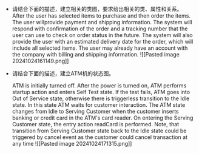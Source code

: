 - 请结合下面的描述，建立相关的类图，要求给出相关的类、属性和关系。
	After the user has selected items to purchase and then order the items. The user willprovide payment and shipping information. The system will respond with confirmation of the order and a tracking number that the user can use to check on order status in the future. The system will also provide the user with an estimated delivery date for the order, which will include all selected items. The user may already have an account with the company with billing and shipping information.
![[Pasted image 20241024161149.png]]

- 请结合下面的描述，建立ATM机的状态图。

	ATM is initially turned off. After the power is turned on, ATM performs startup action and enters Self Test state. If the test fails, ATM goes into Out of Service state, otherwise there is triggerless transition to the Idle state. In this state ATM waits for customer interaction. The ATM state changes from Idle to Serving Customer when the customer inserts banking or credit card in the ATM's card reader. On entering the Serving Customer state, the entry action readCard is performed. Note, that transition from Serving Customer state back to the Idle state could be triggered by cancel event as the customer could cancel transaction at any time
	![[Pasted image 20241024171315.png]]
